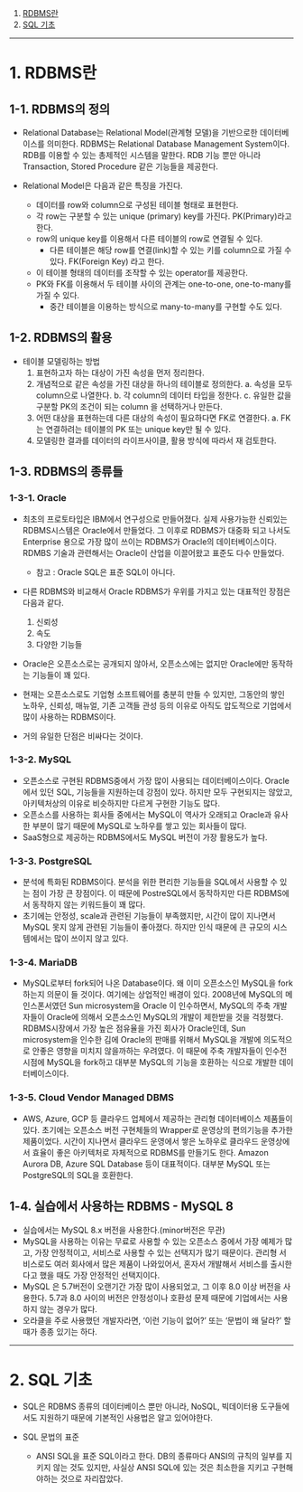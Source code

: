 1. [RDBMS란](#1-rdbms란)
2. [SQL 기초](#2-sql-기초)

---

# 1. RDBMS란

## 1-1. RDBMS의 정의
- Relational Database는 Relational Model(관계형 모델)을 기반으로한 데이터베이스를 의미한다. RDBMS는 Relational Database Management System이다. RDB를 이용할 수 있는 총제적인 시스템을 말한다. RDB 기능 뿐만 아니라 Transaction, Stored Procedure 같은 기능들을 제공한다.

- Relational Model은 다음과 같은 특징을 가진다.
    - 데이터를 row와 column으로 구성된 테이블 형태로 표현한다.
    - 각 row는 구분할 수 있는 unique (primary) key를 가진다. PK(Primary)라고 한다.
    - row의 unique key를 이용해서 다른 테이블의 row로 연결될 수 있다.
        - 다른 테이블은 해당 row를 연결(link)할 수 있는 키를 column으로 가질 수 있다. FK(Foreign Key) 라고 한다.
    - 이 테이블 형태의 데이터를 조작할 수 있는 operator를 제공한다.
    - PK와 FK를 이용해서 두 테이블 사이의 관계는 one-to-one, one-to-many를 가질 수 있다.
        - 중간 테이블을 이용하는 방식으로 many-to-many를 구현할 수도 있다.

## 1-2. RDBMS의 활용
- 테이블 모델링하는 방법
    1. 표현하고자 하는 대상이 가진 속성을 먼저 정리한다.
    2. 개념적으로 같은 속성을 가진 대상을 하나의 테이블로 정의한다.
        a. 속성을 모두 column으로 나열한다.
        b. 각 column의 데이터 타입을 정한다.
        c. 유일한 값을 구분할 PK의 조건이 되는 column 을 선택하거나 만든다.
    3. 어떤 대상을 표현하는데 다른 대상의 속성이 필요하다면 FK로 연결한다.
        a. FK는 연결하려는 테이블의 PK 또는 unique key만 될 수 있다.
    4. 모델링한 결과를 데이터의 라이프사이클, 활용 방식에 따라서 재 검토한다.

## 1-3. RDBMS의 종류들

### 1-3-1. Oracle
- 최초의 프로토타입은 IBM에서 연구성으로 만들어졌다. 실제 사용가능한 신뢰있는 RDBMS시스템은 Oracle에서 만들었다. 그 이후로 RDBMS가 대중화 되고 나서도 Enterprise 용으로 가장 많이 쓰이는 RDBMS가 Oracle의 데이터베이스이다. RDMBS 기술과 관련해서는 Oracle이 산업을 이끌어왔고 표준도 다수 만들었다.
    - 참고 : Oracle SQL은 표준 SQL이 아니다.

- 다른 RDBMS와 비교해서 Oracle RDBMS가 우위를 가지고 있는 대표적인 장점은 다음과 같다.
    1. 신뢰성
    2. 속도
    3. 다양한 기능들

- Oracle은 오픈소스로는 공개되지 않아서, 오픈소스에는 없지만 Oracle에만 동작하는 기능들이 꽤 있다.
- 현재는 오픈소스로도 기업형 소프트웨어를 충분히 만들 수 있지만, 그동안의 쌓인 노하우, 신뢰성, 매뉴얼, 기존 고객들 관성 등의 이유로 아직도 압도적으로 기업에서 많이 사용하는 RDBMS이다.
- 거의 유일한 단점은 비싸다는 것이다.

### 1-3-2. MySQL
- 오픈소스로 구현된 RDBMS중에서 가장 많이 사용되는 데이터베이스이다. Oracle에서 있던 SQL, 기능들을 지원하는데 강점이 있다. 하지만 모두 구현되지는 않았고, 아키텍처상의 이유로 비슷하지만 다르게 구현한 기능도 많다.
- 오픈소스를 사용하는 회사들 중에서는 MySQL이 역사가 오래되고 Oracle과 유사한 부분이 많기 때문에 MySQL로 노하우를 쌓고 있는 회사들이 많다.
- SaaS형으로 제공하는 RDBMS에서도 MySQL 버전이 가장 활용도가 높다.

### 1-3-3. PostgreSQL
- 분석에 특화된 RDBMS이다. 분석을 위한 편리한 기능들을 SQL에서 사용할 수 있는 점이 가장 큰 장점이다. 이 때문에 PostreSQL에서 동작하지만 다른 RDBMS에서 동작하지 않는 키워드들이 꽤 많다.
- 초기에는 안정성, scale과 관련된 기능들이 부족했지만, 시간이 많이 지나면서 MySQL 못지 않게 관련된 기능들이 좋아졌다. 하지만 인식 때문에 큰 규모의 시스템에서는 많이 쓰이지 않고 있다.

### 1-3-4. MariaDB
- MySQL로부터 fork되어 나온 Database이다. 왜 이미 오픈소스인 MySQL을 fork하는지 의문이 들 것이다. 여기에는 상업적인 배경이 있다. 2008년에 MySQL의 메인스폰서였던 Sun microsystem을 Oracle 이 인수하면서, MySQL의 주축 개발자들이 Oracle에 의해서 오픈소스인 MySQL의 개발이 제한받을 것을 걱정했다. RDBMS시장에서 가장 높은 점유율을 가진 회사가 Oracle인데, Sun microsystem을 인수한 김에 Oracle의 판매를 위해서 MySQL을 개발에 의도적으로 안좋은 영향을 미치지 않을까하는 우려였다. 이 때문에 주축 개발자들이 인수전 시점에 MySQL을 fork하고 대부분 MySQL의 기능을 호환하는 식으로 개발한 데이터베이스이다.

### 1-3-5. Cloud Vendor Managed DBMS
- AWS, Azure, GCP 등 클라우드 업체에서 제공하는 관리형 데이터베이스 제품들이 있다. 초기에는 오픈소스 버전 구현체들의 Wrapper로 운영상의 편의기능을 추가한 제품이었다. 시간이 지나면서 클라우드 운영에서 쌓은 노하우로 클라우드 운영상에서 효율이 좋은 아키텍처로 자체적으로 RDBMS를 만들기도 한다. Amazon Aurora DB, Azure SQL Database 등이 대표적이다. 대부분 MySQL 또는 PostgreSQL의 SQL을 호환한다.

## 1-4. 실습에서 사용하는 RDBMS - MySQL 8
- 실습에서는 MySQL 8.x 버전을 사용한다.(minor버전은 무관)
- MySQL을 사용하는 이유는 무료로 사용할 수 있는 오픈소스 중에서 가장 예제가 많고, 가장 안정적이고, 서비스로 사용할 수 있는 선택지가 많기 때문이다. 관리형 서비스로도 여러 회사에서 많은 제품이 나와있어서, 혼자서 개발해서 서비스를 출시한다고 했을 때도 가장 안정적인 선택지이다.
- MySQL 은 5.7버전이 오랜기간 가장 많이 사용되었고, 그 이후 8.0 이상 버전을 사용한다. 5.7과 8.0 사이의 버전은 안정성이나 호환성 문제 때문에 기업에서는 사용하지 않는 경우가 많다.
- 오라클을 주로 사용했던 개발자라면, ‘이런 기능이 없어?’ 또는 ‘문법이 왜 달라?’ 할 때가 종종 있기는 하다.

---

# 2. SQL 기초
- SQL은 RDBMS 종류의 데이터베이스 뿐만 아니라, NoSQL, 빅데이터용 도구들에서도 지원하기 때문에 기본적인 사용법은 알고 있어야한다.

- SQL 문법의 표준
    - ANSI SQL을 표준 SQL이라고 한다. DB의 종류마다 ANSI의 규칙의 일부를 지키지 않는 것도 있지만, 사실상 ANSI SQL에 있는 것은 최소한을 지키고 구현해야하는 것으로 자리잡았다.



